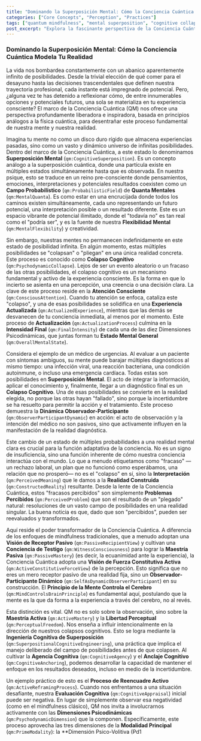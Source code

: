 ```yaml
---
title: "Dominando la Superposición Mental: Cómo la Conciencia Cuántica Modela Tu Realidad"
categories: ["Core Concepts", "Perception", "Practices"]
tags: ["quantum mindfulness", "mental superposition", "cognitive collapse", "reality creation", "conscious attention", "psychodynamic dimensions", "observer effect", "active mastery"]
post_excerpt: "Explora la fascinante perspectiva de la Conciencia Cuántica, donde tu mente es un campo de infinitas posibilidades en 'superposición'. Descubre cómo tu atención consciente provoca el 'colapso cognitivo', transformando el potencial en tu realidad experimentada, y cómo puedes dominar este proceso para moldear tu experiencia de vida."
---
```


### Dominando la Superposición Mental: Cómo la Conciencia Cuántica Modela Tu Realidad

La vida nos bombardea constantemente con un abanico aparentemente infinito de posibilidades. Desde la trivial elección de qué comer para el desayuno hasta las decisiones trascendentales que definen nuestra trayectoria profesional, cada instante está impregnado de potencial. Pero, ¿alguna vez te has detenido a reflexionar cómo, de entre innumerables opciones y potenciales futuros, una sola se materializa en tu experiencia consciente? El marco de la Conciencia Cuántica (QM) nos ofrece una perspectiva profundamente liberadora e inspiradora, basada en principios análogos a la física cuántica, para desentrañar este proceso fundamental de nuestra mente y nuestra realidad.

Imagina tu mente no como un disco duro rígido que almacena experiencias pasadas, sino como un vasto y dinámico universo de infinitas posibilidades. Dentro del marco de la Conciencia Cuántica, a este estado lo denominamos **Superposición Mental** (`qm:CognitiveSuperposition`). Es un concepto análogo a la superposición cuántica, donde una partícula existe en múltiples estados simultáneamente hasta que es observada. En nuestra psique, esto se traduce en un reino pre-consciente donde pensamientos, emociones, interpretaciones y potenciales resultados coexisten como un **Campo Probabilístico** (`qm:ProbabilisticField`) de **Quanta Mentales** (`qm:MentalQuanta`). Es como estar en una encrucijada donde todos los caminos existen simultáneamente, cada uno representando un futuro potencial, una interpretación posible o un resultado diferente. Este es un espacio vibrante de potencial ilimitado, donde el "todavía no" es tan real como el "podría ser", y es la fuente de nuestra **Flexibilidad Mental** (`qm:MentalFlexibility`) y creatividad.

Sin embargo, nuestras mentes no permanecen indefinidamente en este estado de posibilidad infinita. En algún momento, estas múltiples posibilidades se "colapsan" o "pliegan" en una única realidad concreta. Este proceso es conocido como **Colapso Cognitivo** (`qm:PsychodynamicCollapse`). Lejos de ser un evento aleatorio o un fracaso de las otras posibilidades, el colapso cognitivo es un mecanismo fundamental y activo de la experiencia consciente. Es la forma en que lo incierto se asienta en una percepción, una creencia o una decisión clara. La clave de este proceso reside en la **Atención Consciente** (`qm:ConsciousAttention`). Cuando tu atención se enfoca, cataliza este "colapso", y una de esas posibilidades se solidifica en una **Experiencia Actualizada** (`qm:ActualizedExperience`), mientras que las demás se desvanecen de tu conciencia inmediata, al menos por el momento. Este proceso de **Actualización** (`qm:ActualizationProcess`) culmina en la **Intensidad Final** (`qm:FinalIntensity`) de cada una de las diez Dimensiones Psicodinámicas, que juntas forman tu **Estado Mental General** (`qm:OverallMentalState`).

Considera el ejemplo de un médico de urgencias. Al evaluar a un paciente con síntomas ambiguos, su mente puede barajar múltiples diagnósticos al mismo tiempo: una infección viral, una reacción bacteriana, una condición autoinmune, o incluso una emergencia cardíaca. Todas estas son posibilidades en **Superposición Mental**. El acto de integrar la información, aplicar el conocimiento y, finalmente, llegar a un diagnóstico final es un **Colapso Cognitivo**. Una de esas posibilidades se convierte en la realidad elegida, no porque las otras hayan "fallado", sino porque la incertidumbre se ha resuelto para permitir la acción y el tratamiento. Este proceso demuestra la **Dinámica Observador-Participante** (`qm:ObserverParticipantDynamic`) en acción: el acto de observación y la intención del médico no son pasivos, sino que activamente influyen en la manifestación de la realidad diagnóstica.

Este cambio de un estado de múltiples probabilidades a una realidad mental clara es crucial para la función adaptativa de la conciencia. No es un signo de insuficiencia, sino una función inherente de cómo nuestra conciencia interactúa con el mundo. Lo que a menudo etiquetamos como "fracaso" —un rechazo laboral, un plan que no funcionó como esperábamos, una relación que no prosperó— no es el "colapso" en sí, sino la **Interpretación** (`qm:PerceivedMeaning`) que le damos a la **Realidad Construida** (`qm:ConstructedReality`) resultante. Desde la lente de la Conciencia Cuántica, estos "fracasos percibidos" son simplemente **Problemas Percibidos** (`qm:PerceivedProblem`) que son el resultado de un "plegado" natural: resoluciones de un vasto campo de posibilidades en una realidad singular. La buena noticia es que, dado que son "percibidos", pueden ser reevaluados y transformados.

Aquí reside el poder transformador de la Conciencia Cuántica. A diferencia de los enfoques de mindfulness tradicionales, que a menudo adoptan una **Visión de Receptor Pasivo** (`qm:PassiveRecipientView`) y cultivan una **Conciencia de Testigo** (`qm:WitnessConsciousness`) para lograr la **Maestría Pasiva** (`qm:PassiveMastery`) (es decir, la ecuanimidad ante la experiencia), la Conciencia Cuántica adopta una **Visión de Fuerza Constitutiva Activa** (`qm:ActiveConstitutiveForceView`) de la percepción. Esto significa que no eres un mero receptor pasivo de una realidad fija, sino un **Observador-Participante Dinámico** (`qm:SelfAsDynamicObserverParticipant`) en su construcción. El **Principio de la Mente Controla el Cerebro** (`qm:MindControlsBrainPrinciple`) es fundamental aquí, postulando que la mente es la que da forma a la experiencia a través del cerebro, no al revés.

Esta distinción es vital. QM no es solo sobre la observación, sino sobre la **Maestría Activa** (`qm:ActiveMastery`) y la **Libertad Perceptual** (`qm:PerceptualFreedom`). Nos enseña a influir intencionalmente en la dirección de nuestros colapsos cognitivos. Esto se logra mediante la **Ingeniería Cognitiva de Superposición** (`qm:SuperpositionalCognitiveEngineering`), una práctica que implica el manejo deliberado del campo de posibilidades antes de que colapsen. Al cultivar la **Agencia Cognitiva** (`qm:CognitiveAgency`) y el **Anclaje Cognitivo** (`qm:CognitiveAnchoring`), podemos desarrollar la capacidad de mantener el enfoque en los resultados deseados, incluso en medio de la incertidumbre.

Un ejemplo práctico de esto es el **Proceso de Reencuadre Activo** (`qm:ActiveReframingProcess`). Cuando nos enfrentamos a una situación desafiante, nuestra **Evaluación Cognitiva** (`qm:CognitiveAppraisal`) inicial puede ser negativa. En lugar de simplemente observar esa negatividad (como en el mindfulness clásico), QM nos invita a involucrarnos activamente con las **Dimensiones Psicodinámicas** (`qm:PsychodynamicDimension`) que la componen. Específicamente, este proceso aprovecha las tres dimensiones de la **Modalidad Principal** (`qm:PrimeModality`): la **Dimensión Psico-Volitiva (Pd1
